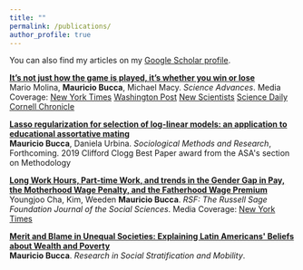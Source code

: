 ```yaml
---
title: ""
permalink: /publications/
author_profile: true
---
```



You can also find my articles on my [Google Scholar profile](https://scholar.google.com/citations?user=nD0LNU4AAAAJ&hl=en).

<b>[It’s not just how the game is played, it’s whether you win or lose](http://mebucca.github.io/research/beliefs_experiment)</b><br>
Mario Molina, <b>Mauricio Bucca</b>, Michael Macy. <i>Science Advances</i>. Media Coverage: [New York Times](https://mebucca.github.io/files/papers/beliefs_experiment_nyt.pdf) [Washington Post](https://mebucca.github.io/files/papers/beliefs_experiment_wp.pdf)
[New Scientists](https://mebucca.github.io/files/papers/beliefs_experiment_ns.pdf) [Science Daily](https://mebucca.github.io/files/papers/beliefs_experiment_sd.pdf) [Cornell Chronicle](https://mebucca.github.io/files/papers/beliefs_experiment_cc.pdf)  

<b>[Lasso regularization for selection of log-linear models: an application to educational assortative mating](http://mebucca.github.io/research/lassollm)</b><br>
<b>Mauricio Bucca</b>, Daniela Urbina. <i>Sociological Methods and Research</i>, Forthcoming. 2019 Clifford Clogg Best Paper award from the ASA's section on Methodology
	
<b>[Long Work Hours, Part-time Work, and trends in the Gender Gap in Pay, the Motherhood Wage Penalty, and the Fatherhood Wage Premium](http://mebucca.github.io/research/longhours)</b><br>
Youngjoo Cha, Kim, Weeden <b>Mauricio Bucca</b>. <i>RSF: The Russell Sage Foundation Journal of the Social Sciences</i>. Media Coverage: [New York Times](https://mebucca.github.io/files/papers/longhours_nyt.pdf)


<b>[Merit and Blame in Unequal Societies: Explaining Latin Americans' Beliefs about Wealth and Poverty](http://mebucca.github.io/research/beliefs)</b><br>
<b>Mauricio Bucca</b>. <i>Research in Social Stratification and Mobility</i>.

